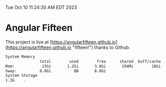 Tue Oct 10 11:24:30 AM EDT 2023

# Angular Fifteen


This project is live at [https://angularfifteen.github.io](https://angularfifteen.github.io "fifteen!") thanks to Github.

```bash
System Memory
               total        used        free      shared  buff/cache   available
Mem:            15Gi       1.2Gi       3.8Gi       294Mi        10Gi        13Gi
Swap:          8.0Gi          0B       8.0Gi
System Storage
1.3G	.
